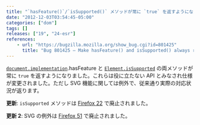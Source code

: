 ```yaml
---
title: "`hasFeature()`/`isSupported()` メソッドが常に `true` を返すようになりました"
date: "2012-12-03T03:54:45-05:00"
categories: ["dom"]
tags: []
releases: ["19", "24-esr"]
references:
    - url: "https://bugzilla.mozilla.org/show_bug.cgi?id=801425"
      title: "Bug 801425 – Make hasFeature() and isSupported() always return true"
---
```

[`document.implementation`](https://developer.mozilla.org/docs/DOM/document.implementation).hasFeature と [`Element.isSupported`](https://developer.mozilla.org/docs/DOM/Element.isSupported) の両メソッドが常に `true` を返すようになりました。これらは役に立たない API とみなされ仕様が変更されました。ただし SVG 機能に関しては例外で、従来通り実際の対応状況が返ります。

**更新**: `isSupported` メソッドは [Firefox 22](https://www.fxsitecompat.dev/ja/docs/2013/node-issupported-has-been-removed/) で廃止されました。

**更新 2**: SVG の例外は [Firefox 51](https://www.fxsitecompat.dev/ja/docs/2016/hasfeature-will-always-return-true-even-for-svg/) で廃止されました。
